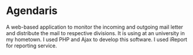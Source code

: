 Agendaris
=========

A web-based application to monitor the incoming and outgoing mail letter and distribute the mail to respective divisions. 
It is using at an university in my hometown. I used PHP and Ajax to develop this software. 
I used iReport for reporting service. 
